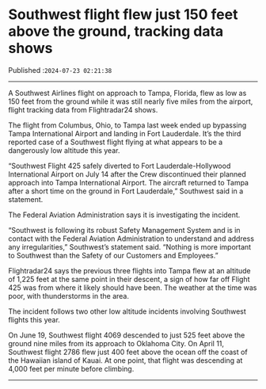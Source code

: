 # Southwest flight flew just 150 feet above the ground, tracking data shows

Published :`2024-07-23 02:21:38`

---

A Southwest Airlines flight on approach to Tampa, Florida, flew as low as 150 feet from the ground while it was still nearly five miles from the airport, flight tracking data from Flightradar24 shows.

The flight from Columbus, Ohio, to Tampa last week ended up bypassing Tampa International Airport and landing in Fort Lauderdale. It’s the third reported case of a Southwest flight flying at what appears to be a dangerously low altitude this year.

“Southwest Flight 425 safely diverted to Fort Lauderdale-Hollywood International Airport on July 14 after the Crew discontinued their planned approach into Tampa International Airport. The aircraft returned to Tampa after a short time on the ground in Fort Lauderdale,” Southwest said in a statement.

The Federal Aviation Administration says it is investigating the incident.

“Southwest is following its robust Safety Management System and is in contact with the Federal Aviation Administration to understand and address any irregularities,” Southwest’s statement said. “Nothing is more important to Southwest than the Safety of our Customers and Employees.”

Flightradar24 says the previous three flights into Tampa flew at an altitude of 1,225 feet at the same point in their descent, a sign of how far off Flight 425 was from where it likely should have been. The weather at the time was poor, with thunderstorms in the area.

The incident follows two other low altitude incidents involving Southwest flights this year.

On June 19, Southwest flight 4069 descended to just 525 feet above the ground nine miles from its approach to Oklahoma City. On April 11, Southwest flight 2786 flew just 400 feet above the ocean off the coast of the Hawaiian island of Kauai. At one point, that flight was descending at 4,000 feet per minute before climbing.

---

